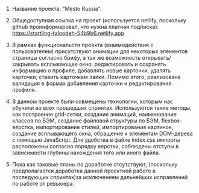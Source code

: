 1. Название проекта: "Mesto Russia".

2. Общедоступная ссылка на проект (используется netlify, поскольку github проинформаровал, что нужна платная подписка):
 https://startling-faloodeh-54b9b6.netlify.app

3. В рамках функциональсти проекта (взаимодействия с пользователем) присутствуют анимации для некоторых элементов страницы согласно брифу, а так же возможность открывать/закрывать всплывающее окно, редактировать и сохранять информацию о профиле, добавлять новые карточки, удалять карточки, ставить карточкам лайки. Помимо этого, реализована валидация в формах добавления карточки и редактирования профиля.

4. В данном проекте были совмещены технологии, которым нас обучили во всех прошедших спринтах.
Используются такие методы, как построение grid-сетки, создание анимаций, наименование классов по БЭМ, создание файловой структуры по БЭМ, flexbox-вёрстка, импортирование стилей, импортирование картинок, создание всплывающего окна, обращение к элементам DOM-дерева с помощью JavaScript. Для удобства в файле index.css импорты расположены согласно порядку верстки, соблюдены отступы в зависимости глубины нахождения того или иного файла.

5. Пока как таковые планы по доработке отсутствуют, (поскольку предполагается доработка данной проектной работе в последующих спринтах)за исключением дальнейших исправлений по работе от ревьюера. 

